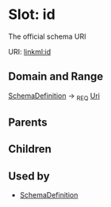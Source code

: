 
# Slot: id


The official schema URI

URI: [linkml:id](https://w3id.org/linkml/id)


## Domain and Range

[SchemaDefinition](SchemaDefinition.md) ->  <sub>REQ</sub>
 [Uri](types/Uri.md)

## Parents


## Children


## Used by

 * [SchemaDefinition](SchemaDefinition.md)
